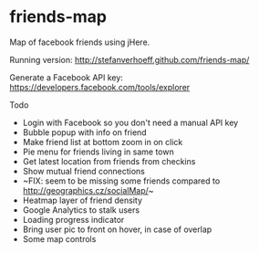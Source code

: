 friends-map
===========

Map of facebook friends using jHere.

Running version:
http://stefanverhoeff.github.com/friends-map/

Generate a Facebook API key:
https://developers.facebook.com/tools/explorer

Todo
- Login with Facebook so you don't need a manual API key
- Bubble popup with info on friend
- Make friend list at bottom zoom in on click
- Pie menu for friends living in same town
- Get latest location from friends from checkins
- Show mutual friend connections
- ~FIX: seem to be missing some friends compared to http://geographics.cz/socialMap/~
- Heatmap layer of friend density
- Google Analytics to stalk users
- Loading progress indicator
- Bring user pic to front on hover, in case of overlap
- Some map controls